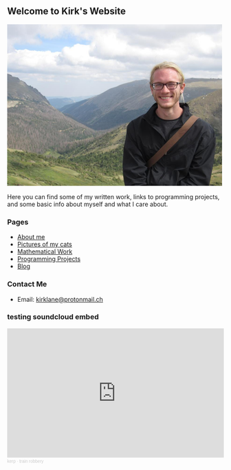 ## Welcome to Kirk's Website

<img src="IMG_4759.JPG" width="500" />

Here you can find some of my written work, links to programming projects, and some basic info about myself and what I care about.

### Pages
- [About me](https://kbonney.github.io/about)
- [Pictures of my cats](https://kbonney.github.io/mycats)
- [Mathematical Work](https://kbonney.github.io/mathwork)
- [Programming Projects](https://kbonney.github.io/programmingproj)
- [Blog](https://kbonney.github.io/blog)

### Contact Me
- Email: kirklane@protonmail.ch


### testing soundcloud embed
<iframe width="100%" height="300" scrolling="no" frameborder="no" allow="autoplay" src="https://w.soundcloud.com/player/?url=https%3A//api.soundcloud.com/tracks/861551410&color=%23ff5500&auto_play=false&hide_related=false&show_comments=true&show_user=true&show_reposts=false&show_teaser=true&visual=true"></iframe><div style="font-size: 10px; color: #cccccc;line-break: anywhere;word-break: normal;overflow: hidden;white-space: nowrap;text-overflow: ellipsis; font-family: Interstate,Lucida Grande,Lucida Sans Unicode,Lucida Sans,Garuda,Verdana,Tahoma,sans-serif;font-weight: 100;"><a href="https://soundcloud.com/user-74781161" title="kerp" target="_blank" style="color: #cccccc; text-decoration: none;">kerp</a> · <a href="https://soundcloud.com/user-74781161/train" title="train robbery" target="_blank" style="color: #cccccc; text-decoration: none;">train robbery</a></div>
